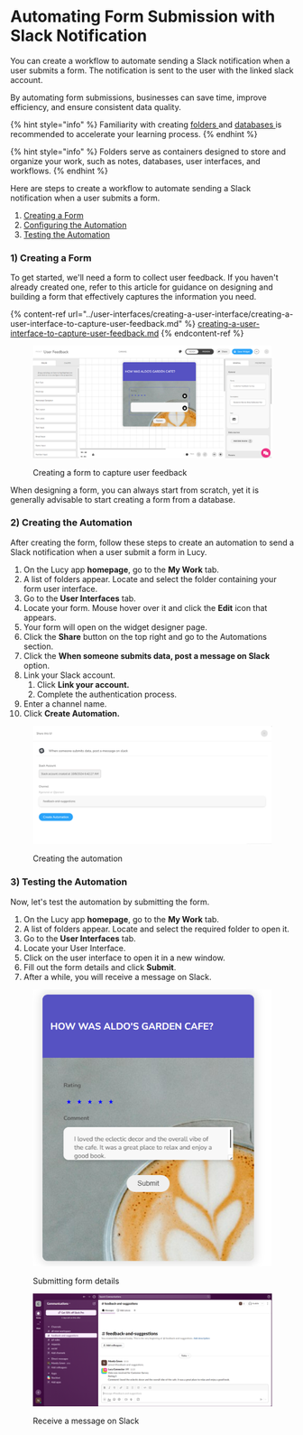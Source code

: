 # Automating Form Submission with Slack Notification

You can create a workflow to automate sending a Slack notification when a user submits a form. The notification is sent to the user with the linked slack account.

By automating form submissions, businesses can save time, improve efficiency, and ensure consistent data quality.

{% hint style="info" %}
Familiarity with creating [folders ](../creating-a-new-folder.md)and [databases ](../databases/creating-and-editing-databases/)is recommended to accelerate your learning process.
{% endhint %}

{% hint style="info" %}
Folders serve as containers designed to store and organize your work, such as notes, databases, user interfaces, and workflows.
{% endhint %}

Here are steps to create a workflow to automate sending a Slack notification when a user submits a form.

1. [Creating a Form](automating-form-submission-with-slack-notification.md#id-1-creating-a-form)
2. [Configuring the Automation](automating-form-submission-with-slack-notification.md#id-2-configuring-the-automation)
3. [Testing the Automation](automating-form-submission-with-slack-notification.md#id-3-testing-the-automation)

### 1) Creating a Form

To get started, we'll need a form to collect user feedback. If you haven't already created one, refer to this article for guidance on designing and building a form that effectively captures the information you need.

{% content-ref url="../user-interfaces/creating-a-user-interface/creating-a-user-interface-to-capture-user-feedback.md" %}
[creating-a-user-interface-to-capture-user-feedback.md](../user-interfaces/creating-a-user-interface/creating-a-user-interface-to-capture-user-feedback.md)
{% endcontent-ref %}

<figure><img src="../../.gitbook/assets/image (38).png" alt=""><figcaption><p>Creating a form to capture user feedback</p></figcaption></figure>

When designing a form, you can always start from scratch, yet it is generally advisable to start creating a form from a database.

### 2) Creating the Automation

After creating the form, follow these steps to create an automation to send a Slack notification when a user submit a form in Lucy.&#x20;

1. On the Lucy app **homepage**, go to the **My Work** tab.
2. A list of folders appear. Locate and select the folder containing your form user interface.
3. Go to the **User Interfaces** tab.
4. Locate your form. Mouse hover over it and click the **Edit** icon that appears.
5. Your form will open on the widget designer page.
6. Click the **Share** button on the top right and go to the Automations section.
7. Click the **When someone submits data, post a message on Slack** option.
8. Link your Slack account.
   1. Click **Link your account.**
   2. Complete the authentication process.
9. Enter a channel name.
10. Click **Create Automation.**

<figure><img src="../../.gitbook/assets/image (35).png" alt=""><figcaption><p>Creating the automation</p></figcaption></figure>

### 3) Testing the Automation

Now, let's test the automation by submitting the form.

1. On the Lucy app **homepage**, go to the **My Work** tab.
2. A list of folders appear. Locate and select the required folder to open it.
3. Go to the **User Interfaces** tab.
4. Locate your User Interface.
5. Click on the user interface to open it in a new window.
6. Fill out the form details and click **Submit**.
7. After a while, you will receive a message on Slack.



<figure><img src="../../.gitbook/assets/image (36).png" alt="" width="426"><figcaption><p>Submitting form details</p></figcaption></figure>

<figure><img src="../../.gitbook/assets/image (37).png" alt=""><figcaption><p>Receive a message on Slack</p></figcaption></figure>
